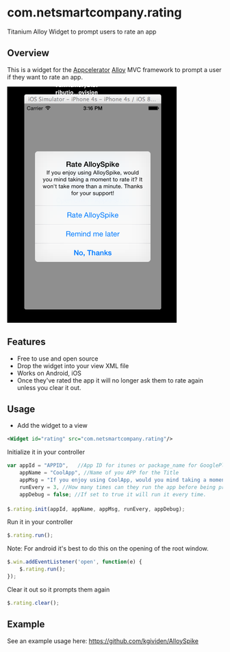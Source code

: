 com.netsmartcompany.rating
==========================

Titanium Alloy Widget to prompt users to rate an app

## Overview
This is a widget for the [Appcelerator](http://www.appcelerator.com) [Alloy](http://projects.appcelerator.com/alloy/docs/Alloy-bootstrap/index.html) MVC framework to prompt a user if they want to rate an app.

![Screenshot](/screenshot.png?raw=true)

## Features

* Free to use and open source
* Drop the widget into your view XML file
* Works on Android, iOS
* Once they've rated the app it will no longer ask them to rate again unless you clear it out.

## Usage

* Add the widget to a view
```xml
<Widget id="rating" src="com.netsmartcompany.rating"/>
```

Initialize it in your controller
```js
var appId = "APPID",   //App ID for itunes or package_name for GooglePlay
    appName = "CoolApp", //Name of you APP for the Title
    appMsg = "If you enjoy using CoolApp, would you mind taking a moment to rate it?  Thanks!",//Message you want to display to the user to get them to rate it.
    runEvery = 3, //How many times can they run the app before being prompted to rate it.
    appDebug = false; //If set to true it will run it every time.

$.rating.init(appId, appName, appMsg, runEvery, appDebug);
```

Run it in your controller
```js
$.rating.run();
```

Note: For android it's best to do this on the opening of the root window.
```js
$.win.addEventListener('open', function(e) {
    $.rating.run();
});
```

Clear it out so it prompts them again
```js
$.rating.clear();
```

## Example
See an example usage here: https://github.com/kgividen/AlloySpike